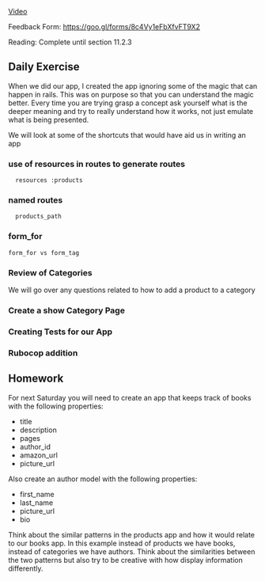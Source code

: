 [Video]()

Feedback Form: https://goo.gl/forms/8c4Vy1eFbXfvFT9X2

Reading: Complete until section 11.2.3

## Daily Exercise

When we did our app, I created the app ignoring some of the magic that can happen in rails. This was on purpose so that you can understand the magic better. Every time you are trying grasp a concept ask yourself what is the deeper meaning and try to really understand how it works, not just emulate what is being presented.

We will look at some of the shortcuts that would have aid us in writing an app

### use of resources in routes to generate routes

```
  resources :products
```

### named routes

```
  products_path
```

### form_for

```
form_for vs form_tag
```

### Review of Categories

We will go over any questions related to how to add a product to a category

### Create a show Category Page

### Creating Tests for our App

### Rubocop addition

## Homework

For next Saturday you will need to create an app that keeps track of books with
the following properties:

- title
- description
- pages
- author_id
- amazon_url
- picture_url

Also create an author model with the following properties:

- first_name
- last_name
- picture_url
- bio

Think about the similar patterns in the products app and how it would relate to our books app. In this example instead of products we have books, instead of categories we have authors. Think about the similarities between the two patterns but also try to be creative with how display information differently.
